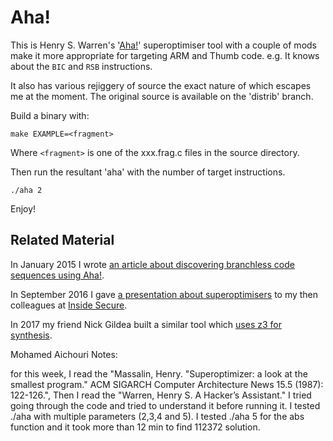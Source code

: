 Aha!
====

This is Henry S. Warren's '[Aha!](http://hackersdelight.org/)' superoptimiser tool with a couple of mods make it more appropriate for targeting ARM and Thumb code. e.g. It knows about the `BIC` and `RSB` instructions.

It also has various rejiggery of source the exact nature of which escapes me at the moment. The original source is available on the 'distrib' branch.

Build a binary with:

    make EXAMPLE=<fragment>

Where `<fragment>` is one of the xxx.frag.c files in the source directory.

Then run the resultant 'aha' with the number of target instructions.

    ./aha 2

Enjoy!


Related Material
----------------

In January 2015 I wrote [an article about discovering branchless code sequences using Aha!](http://www.davespace.co.uk/blog/20150131-branchless-sequences.html).

In September 2016 I gave [a presentation about superoptimisers](http://slides.com/dpt/aha#/) to my then colleagues at [Inside Secure](https://www.insidesecure.com/).

In 2017 my friend Nick Gildea built a similar tool which [uses z3 for synthesis](https://github.com/nickgildea/z3_codegen).

Mohamed Aichouri Notes:

for this week, I read the "Massalin, Henry. "Superoptimizer: a look at the smallest program." ACM SIGARCH Computer Architecture News 15.5 (1987): 122-126.", Then I read the "Warren, Henry S. A Hacker’s Assistant."
I tried going through the code and tried to understand it before running it. 
I tested ./aha with multiple parameters (2,3,4 and 5).
I tested ./aha 5  for the abs function and it took more than 12 min to find 112372 solution. 


